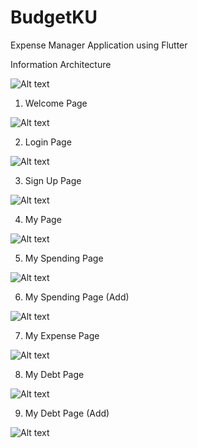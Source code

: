 # BudgetKU

Expense Manager Application using Flutter 

Information Architecture 

<img src="assets/diagrams/information architecture nav.png" alt="Alt text" title="Optional title">

1. Welcome Page
<img src="assets/diagrams/welcome page.png" alt="Alt text" title="Optional title">

2. Login Page
<img src="assets/diagrams/login page.png" alt="Alt text" title="Optional title">

3. Sign Up Page
<img src="assetsdiagrams/sign up page.png" alt="Alt text" title="Optional title">

4. My Page
<img src="assets/diagrams/mypage.png" alt="Alt text" title="Optional title">

5. My Spending Page
<img src="assets/diagrams/myspending.png" alt="Alt text" title="Optional title">

6. My Spending Page (Add)
<img src="assets/diagrams/myspending_add.png" alt="Alt text" title="Optional title">

7. My Expense Page
<img src="assetsdiagrams/myexpense.png" alt="Alt text" title="Optional title">

8. My Debt Page
<img src="assets/diagrams/mydebt.png" alt="Alt text" title="Optional title">

9. My Debt Page (Add)
<img src="assets/diagrams/mydebt_add.png" alt="Alt text" title="Optional title">
